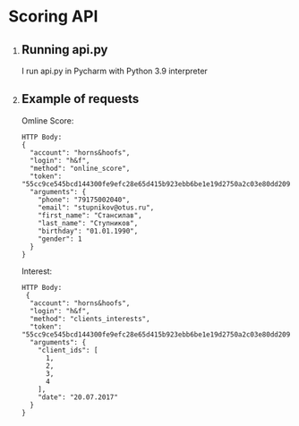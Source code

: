 # Scoring API
1. ## Running api.py
    I run api.py in Pycharm with Python 3.9 interpreter


2. ## Example of requests
    Omline Score:
    ```shell
    HTTP Body:
    {
      "account": "horns&hoofs",
      "login": "h&f",
      "method": "online_score",
      "token": "55cc9ce545bcd144300fe9efc28e65d415b923ebb6be1e19d2750a2c03e80dd209a27954dca045e5bb12418e7d89b6d718a9e35af34e14e1d5bcd5a08f21fc95",
      "arguments": {
        "phone": "79175002040",
        "email": "stupnikov@otus.ru",
        "first_name": "Стансилав",
        "last_name": "Ступников",
        "birthday": "01.01.1990",
        "gender": 1
      }
    }
    ```
    Interest:

    ```shell
    HTTP Body:
     {
      "account": "horns&hoofs",
      "login": "h&f",
      "method": "clients_interests",
      "token": "55cc9ce545bcd144300fe9efc28e65d415b923ebb6be1e19d2750a2c03e80dd209a27954dca045e5bb12418e7d89b6d718a9e35af34e14e1d5bcd5a08f21fc95",
      "arguments": {
        "client_ids": [
          1,
          2,
          3,
          4
        ],
        "date": "20.07.2017"
      }
    }
    ```
